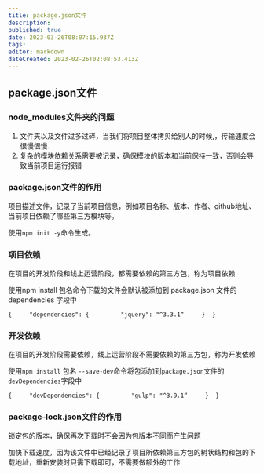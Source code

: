 ```yaml
---
title: package.json文件
description: 
published: true
date: 2023-03-26T08:07:15.937Z
tags: 
editor: markdown
dateCreated: 2023-02-26T02:08:53.413Z
---
```


## package.json文件

### node_modules文件夹的问题

1. 文件夹以及文件过多过碎，当我们将项目整体拷贝给别人的时候,，传输速度会很慢很慢.
2. 复杂的模块依赖关系需要被记录，确保模块的版本和当前保持一致，否则会导致当前项目运行报错

### package.json文件的作用

项目描述文件，记录了当前项目信息，例如项目名称、版本、作者、github地址、当前项目依赖了哪些第三方模块等。

使用`npm init -y`命令生成。

### **项目依赖**

在项目的开发阶段和线上运营阶段，都需要依赖的第三方包，称为项目依赖

使用npm install 包名命令下载的文件会默认被添加到 package.json 文件的 dependencies 字段中

`{     "dependencies": {         "jquery": "^3.3.1“     }  }`

### **开发依赖**

在项目的开发阶段需要依赖，线上运营阶段不需要依赖的第三方包，称为开发依赖

使用`npm install` 包名 `--save-dev`命令将包添加到`package.json`文件的`devDependencies`字段中

`{     "devDependencies": {         "gulp": "^3.9.1“     }  }`

### package-lock.json文件的作用

锁定包的版本，确保再次下载时不会因为包版本不同而产生问题

加快下载速度，因为该文件中已经记录了项目所依赖第三方包的树状结构和包的下载地址，重新安装时只需下载即可，不需要做额外的工作